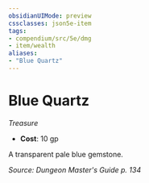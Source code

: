 ```yaml
---
obsidianUIMode: preview
cssclasses: json5e-item
tags:
- compendium/src/5e/dmg
- item/wealth
aliases: 
- "Blue Quartz"
---
```

# Blue Quartz
*Treasure*  

- **Cost**: 10 gp

A transparent pale blue gemstone.

*Source: Dungeon Master's Guide p. 134*